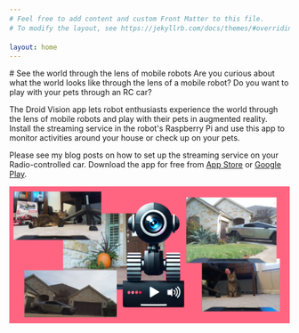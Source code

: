 ```yaml
---
# Feel free to add content and custom Front Matter to this file.
# To modify the layout, see https://jekyllrb.com/docs/themes/#overriding-theme-defaults

layout: home
---
```

<link rel="shortcut icon" type="image/x-icon" href="favicon.ico">
# See the world through the lens of mobile robots 
Are you curious about what the world looks like through the lens of a mobile robot? Do you want to play with your pets through an RC car?

The Droid Vision app lets robot enthusiasts experience the world through the lens of mobile robots and play with their pets in augmented reality. Install the streaming service in the robot's Raspberry Pi and use this app to monitor activities around your house or check up on your pets. 

Please see my blog posts on how to set up the streaming service on your Radio-controlled car. Download the app for free from [App Store](https://apps.apple.com/us/app/droid-vision/id6737351549) or [Google Play](https://play.google.com/apps/testing/ai.modularmachines.droidvision). 

![Droid Vision](./assets/Feature_graphic_dv.png)

<br/>
